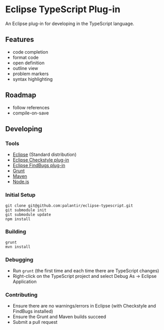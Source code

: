 # Eclipse TypeScript Plug-in

An Eclipse plug-in for developing in the TypeScript language.

## Features
* code completion
* format code
* open definition
* outline view
* problem markers
* syntax highlighting

## Roadmap
* follow references
* compile-on-save

## Developing

### Tools
* [Eclipse](http://www.eclipse.org/downloads/) (Standard distribution)
* [Eclipse Checkstyle plug-in](http://eclipse-cs.sourceforge.net/)
* [Eclipse FindBugs plug-in](http://findbugs.sourceforge.net/)
* [Grunt](http://gruntjs.com/)
* [Maven](http://maven.apache.org/)
* [Node.js](http://nodejs.org/)

### Initial Setup
    git clone git@github.com:palantir/eclipse-typescript.git
    git submodule init
    git submodule update
    npm install

### Building
    grunt
    mvn install

### Debugging
* Run `grunt` (the first time and each time there are TypeScript changes)
* Right-click on the TypeScript project and select Debug As -> Eclipse Application

### Contributing
* Ensure there are no warnings/errors in Eclipse (with Checkstyle and FindBugs installed)
* Ensure the Grunt and Maven builds succeed
* Submit a pull request
